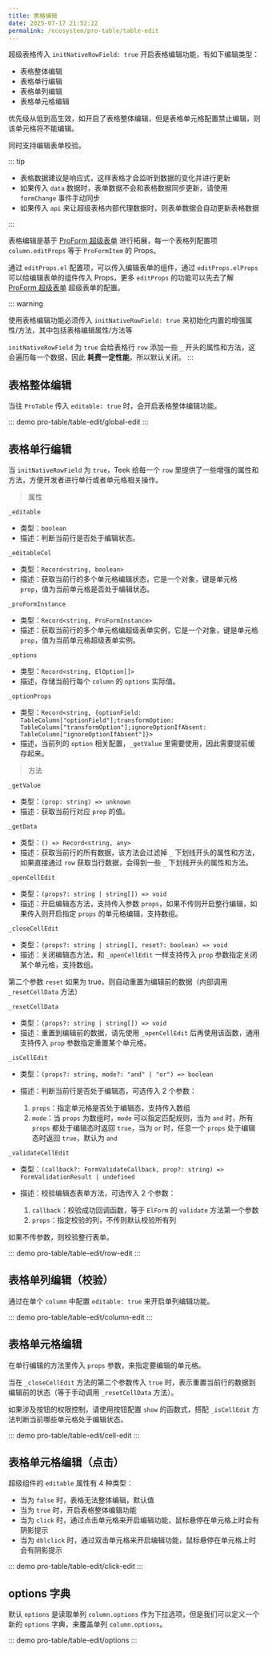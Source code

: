 ```yaml
---
title: 表格编辑
date: 2025-07-17 21:52:22
permalink: /ecosystem/pro-table/table-edit
---
```


超级表格传入 `initNativeRowField: true` 开启表格编辑功能，有如下编辑类型：

- 表格整体编辑
- 表格单行编辑
- 表格单列编辑
- 表格单元格编辑

优先级从低到高生效，如开启了表格整体编辑，但是表格单元格配置禁止编辑，则该单元格将不能编辑。

同时支持编辑表单校验。

::: tip

- 表格数据建议是响应式，这样表格才会监听到数据的变化并进行更新
- 如果传入 `data` 数据时，表单数据不会和表格数据同步更新，请使用 `formChange` 事件手动同步
- 如果传入 `api` 来让超级表格内部代理数据时，则表单数据会自动更新表格数据

:::

表格编辑是基于 [ProForm 超级表单](/ecosystem/pro-form/basic) 进行拓展，每一个表格列配置项 `column.editProps` 等于 `ProFormItem` 的 Props。

通过 `editProps.el` 配置项，可以传入编辑表单的组件，通过 `editProps.elProps` 可以给编辑表单的组件传入 Props，更多 `editProps` 的功能可以先去了解 [ProForm 超级表单](/ecosystem/pro-form/basic) 超级表单的配置。

::: warning

使用表格编辑功能必须传入 `initNativeRowField: true` 来初始化内置的增强属性/方法，其中包括表格编辑属性/方法等

`initNativeRowField` 为 `true` 会给表格行 `row` 添加一些 `_` 开头的属性和方法，这会遍历每一个数据，因此 **耗费一定性能**，所以默认关闭。
:::

## 表格整体编辑

当往 `ProTable` 传入 `editable: true` 时，会开启表格整体编辑功能。

::: demo
pro-table/table-edit/global-edit
:::

## 表格单行编辑

当 `initNativeRowField` 为 `true`，Teek 给每一个 `row` 里提供了一些增强的属性和方法，方便开发者进行单行或者单元格相关操作。

> 属性

`_editable`

- 类型：`boolean`
- 描述：判断当前行是否处于编辑状态。

`_editableCol`

- 类型：`Record<string, boolean>`
- 描述：获取当前行的多个单元格编辑状态，它是一个对象，键是单元格 `prop`，值为当前单元格是否处于编辑状态。

`_proFormInstance`

- 类型：`Record<string, ProFormInstance>`
- 描述：获取当前行的多个单元格编超级表单实例，它是一个对象，键是单元格 `prop`，值为当前单元格超级表单实例。

`_options`

- 类型：`Record<string, ElOption[]>`
- 描述，存储当前行每个 `column` 的 `options` 实际值。

`_optionProps`

- 类型：`Record<string, {optionField: TableColumn["optionField"];transformOption: TableColumn["transformOption"];ignoreOptionIfAbsent: TableColumn["ignoreOptionIfAbsent"]}>`
- 描述，当前列的 `option` 相关配置，`_getValue` 里需要使用，因此需要提前缓存起来。

> 方法

`_getValue`

- 类型：`(prop: string) => unknown`
- 描述：获取当前行对应 `prop` 的值。

`_getData`

- 类型：`() => Record<string, any>`
- 描述：获取当前行的所有数据，该方法会过滤掉 `_` 下划线开头的属性和方法，如果直接通过 `row` 获取当行数据，会得到一些 `_` 下划线开头的属性和方法。

`_openCellEdit`

- 类型：`(props?: string | string[]) => void`
- 描述：开启编辑态方法，支持传入参数 `props`，如果不传则开启整行编辑，如果传入则开启指定 `props` 的单元格编辑，支持数组。

`_closeCellEdit`

- 类型：`(props?: string | string[], reset?: boolean) => void`
- 描述：关闭编辑态方法，和 `_openCellEdit` 一样支持传入 `prop` 参数指定关闭某个单元格，支持数组。

第二个参数 `reset` 如果为 true，则自动重置为编辑前的数据（内部调用 `_resetCellData` 方法）

`_resetCellData`

- 类型：`(props?: string | string[]) => void`
- 描述：重置到编辑前的数据，请先使用 `_openCellEdit` 后再使用该函数，通用支持传入 `prop` 参数指定重置某个单元格。

`_isCellEdit`

- 类型：`(props?: string, mode?: "and" | "or") => boolean`
- 描述：判断当前行是否处于编辑态，可选传入 2 个参数：

  1. `props`：指定单元格是否处于编辑态，支持传入数组
  2. `mode`：当 `props` 为数组时，`mode` 可以指定匹配规则，当为 `and` 时，所有 `props` 都处于编辑态时返回 `true`，当为 `or` 时，任意一个 `props` 处于编辑态时返回 `true`，默认为 `and`

`_validateCellEdit`

- 类型：`(callback?: FormValidateCallback, prop?: string) => FormValidationResult | undefined`
- 描述：校验编辑态表单方法，可选传入 2 个参数：

  1. `callback`：校验成功回调函数，等于 `ElForm` 的 `validate` 方法第一个参数
  2. `props`：指定校验的列，不传则默认校验所有列

如果不传参数，则校验整行表单。

::: demo
pro-table/table-edit/row-edit
:::

## 表格单列编辑（校验）

通过在单个 `column` 中配置 `editable: true` 来开启单列编辑功能。

::: demo
pro-table/table-edit/column-edit
:::

## 表格单元格编辑

在单行编辑的方法里传入 `props` 参数，来指定要编辑的单元格。

当在 `_closeCellEdit` 方法的第二个参数传入 `true` 时，表示重置当前行的数据到编辑前的状态（等于手动调用 `_resetCellData` 方法）。

如果涉及按钮的权限控制，请使用按钮配置 `show` 的函数式，搭配 `_isCellEdit` 方法判断当前哪些单元格处于编辑状态。

::: demo
pro-table/table-edit/cell-edit
:::

## 表格单元格编辑（点击）

超级组件的 `editable` 属性有 4 种类型：

- 当为 `false` 时，表格无法整体编辑，默认值
- 当为 `true` 时，开启表格整体编辑功能
- 当为 `click` 时，通过点击单元格来开启编辑功能，鼠标悬停在单元格上时会有阴影提示
- 当为 `dblclick` 时，通过双击单元格来开启编辑功能，鼠标悬停在单元格上时会有阴影提示

::: demo
pro-table/table-edit/click-edit
:::

## options 字典

默认 `options` 是读取单列 `column.options` 作为下拉选项，但是我们可以定义一个新的 `options` 字典，来覆盖单列 `column.options`。

::: demo
pro-table/table-edit/options
:::
